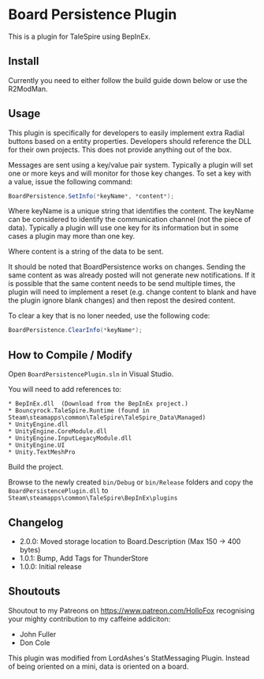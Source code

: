 # Board Persistence Plugin

This is a plugin for TaleSpire using BepInEx.

## Install

Currently you need to either follow the build guide down below or use the R2ModMan.

## Usage

This plugin is specifically for developers to easily implement extra Radial buttons based on a entity properties.
Developers should reference the DLL for their own projects. This does not provide anything out of the box.

Messages are sent using a key/value pair system. Typically a plugin will set one or more keys and
will monitor for those key changes. To set a key with a value, issue the following command:

```C#
BoardPersistence.SetInfo(*keyName*, *content*);
```

Where keyName is a unique string that identifies the content. The keyName can be considered to
identify the communication channel (not the piece of data). Typically a plugin will use one key
for its information but in some cases a plugin may more than one key.

Where content is a string of the data to be sent.

It should be noted that BoardPersistence works on changes. Sending the same content as was already
posted will not generate new notifications. If it is possible that the same content needs to be
send multiple times, the plugin will need to implement a reset (e.g. change content to blank and
have the plugin ignore blank changes) and then repost the desired content.

To clear a key that is no loner needed, use the following code:

```C#
BoardPersistence.ClearInfo(*keyName*);
```


## How to Compile / Modify

Open ```BoardPersistencePlugin.sln``` in Visual Studio.

You will need to add references to:

```
* BepInEx.dll  (Download from the BepInEx project.)
* Bouncyrock.TaleSpire.Runtime (found in Steam\steamapps\common\TaleSpire\TaleSpire_Data\Managed)
* UnityEngine.dll
* UnityEngine.CoreModule.dll
* UnityEngine.InputLegacyModule.dll 
* UnityEngine.UI
* Unity.TextMeshPro
```

Build the project.

Browse to the newly created ```bin/Debug``` or ```bin/Release``` folders and copy the ```BoardPersistencePlugin.dll``` to ```Steam\steamapps\common\TaleSpire\BepInEx\plugins```

## Changelog
- 2.0.0: Moved storage location to Board.Description (Max 150 -> 400 bytes)
- 1.0.1: Bump, Add Tags for ThunderStore
- 1.0.0: Initial release

## Shoutouts
Shoutout to my Patreons on https://www.patreon.com/HolloFox recognising your
mighty contribution to my caffeine addiciton:
- John Fuller
- Don Cole

This plugin was modified from LordAshes's StatMessaging Plugin.
Instead of being oriented on a mini, data is oriented on a board.